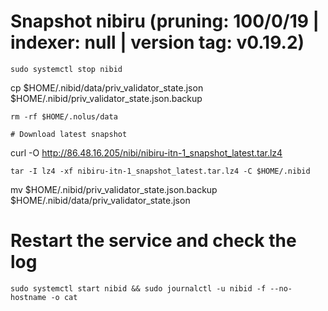 # Snapshot  nibiru (pruning: 100/0/19 | indexer: null | version tag: v0.19.2)
```
sudo systemctl stop nibid
```
cp $HOME/.nibid/data/priv_validator_state.json $HOME/.nibid/priv_validator_state.json.backup
```
rm -rf $HOME/.nolus/data

# Download latest snapshot

```
curl -O http://86.48.16.205/nibi/nibiru-itn-1_snapshot_latest.tar.lz4

```
tar -I lz4 -xf nibiru-itn-1_snapshot_latest.tar.lz4 -C $HOME/.nibid

```
mv $HOME/.nibid/priv_validator_state.json.backup $HOME/.nibid/data/priv_validator_state.json


# Restart the service and check the log
```
sudo systemctl start nibid && sudo journalctl -u nibid -f --no-hostname -o cat

